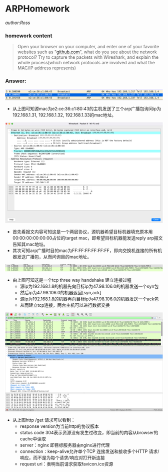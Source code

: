 # ARPHomework
*author:Ross*



### homework content

> Open your browser on your computer, and enter one of your favorite websites such as "[github.com](http://github.com/)", what do you see about the network protocol? Try to capture the packets with Wireshark, and explain the whole process(which network protocols are involved and what the MAC/IP address represents)



### Answer:

![arps](./photos/arps.png)

- 从上图可知源mac为e2:ce:36:c1:80:43的主机发送了三个arp广播包询问ip为192.168.1.31, 192.168.1.32, 192.168.1.33的mac地址。



![arp](./photos/arp.png)

- 首先看报文内容可知这是一个两层协议，源机器希望目标机器填充原本用00:00:00:00:00:00占位的target mac，即希望目标机器能发送reply arp报文告知其mac地址。
- 其次可知arp广播时目的mac为FF:FF:FF:FF:FF:FF，即向交换机连接的所有机器发送广播包，从而问询目的mac地址。



![tcp](./photos/tcp.png)

- 由上图可知这是一个tcp three way handshake 建立连接过程
  - 源ip为192.168.1.8的机器先向目标ip为47.98.106.0的机器发送一个syn包
  - 然后ip为47.98.106.0的机器返回[syn,ack]
  - 源ip为192.168.1.8的机器再向目标ip为47.98.106.0的机器发送一个ack包
  - 从而建立tcp连接，两台主机可以进行数据交换

<img src="./photos/http.png" alt="http" style="zoom:50%;" />

- 从上图http /get 请求可以看到：
  - response version为当前http的协议版本
  - status code 304表示资源没有发生过改变，即当前的内容从browser的cache中读取
  - server：nginx 即目标服务器由nginx进行代理
  - connection：keep-alive允许单个TCP 连接发送和接收多个HTTP 请求/响应，而不是为每个请求/响应对打开新连接
  - request uri：表明当前请求获取favicon.ico资源
